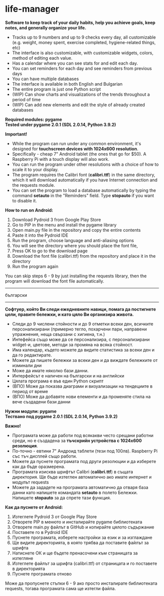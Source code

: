 # life-manager
**Software to keep track of your daily habits, help you achieve goals, keep notes, and generally organize your life.**

- Tracks up to 9 numbers and up to 9 checks every day, all customizable (e.g. weight, money spent, exercise completed, hygiene-related things, etc)
- The interface is also customizable, with customizable widgets, colors, method of editing each value.
- Has a calendar where you can see stats for and edit each day.
- You can set reminders for each day and see reminders from previous days
- You can have multiple databases
- The interface is available in both English and Bulgarian
- The entire program is just one Python script
- (WIP) Can show charts and visualizations of the trends throughout a period of time
- (WIP) Can add new elements and edit the style of already created databases

**Required modules: pygame  
Tested under pygame 2.0.1 (SDL 2.0.14, Python 3.9.2)**

**Important!**
- While the program can run under any common environment, it's designed for **touchscreen devices with 1024x600 resolution**.
- Specifically - cheap 7" Android tablet (the ones that go for $50). A Raspberry Pi with a touch display will also work.
- You can run the program under other resolutions with a choice of how to scale it to your display.
- The program requires the Calibri font (**calibri.ttf**) in the same directory, which it will download automatically if you have Internet connection and the requests module.
- You can set the program to load a database automatically by typing the command **setauto** in the "Reminders" field. Type **stopauto** if you want to disable it.

**How to run on Android:**
1. Download Pydroid 3 from Google Play Store
2. Go to PIP in the menu and install the pygame library
3. Open main.py file in the repository and copy the entire contents
4. Paste it into the Pydroid IDE
5. Run the program, choose language and anti-aliasing options
6. You will see the directory where you should place the font file,
7. Press OK to go to the download page
8. Download the font file (calibri.ttf) from the repository and place it in the directory
9. Run the program again

You can skip steps 6 - 9 by just installing the requests library, then the program will download the font file automatically.

------------
български

------------

**Софтуер, който Ви следи ежедневните навици, помага да постигнете цели, правите бележки, и като цяло Ви организира живота.**
- Следи до 9 числени стойности и до 9 отметки всеки ден, всичките персонализирани (примерно тегло, похарчени пари, направени упражнения, неща свързани с хигиена, т.н.)
- Интефейса също може да се персонализира, с персонализирани widget-и, цветове, методи за промяна на всяка стойност.
- Има календар, където можете да видите статистика за всеки ден и да го редактирате.
- Можете да пишете бележки за всеки ден и да виждате бележките от изминали дни
- Може да имате няколко бази данни.
- Интерфейсът е наличен на български и на английски
- Цялата програма е във един Python скрипт
- (ВПО) Може да показва диаграми и визуализации на тендециите в период от време
- (ВПО) Може да добавяте нови елементи и да променяте стила на вече създадени бази данни

**Нужни модули: pygame  
Тествано под pygame 2.0.1 (SDL 2.0.14, Python 3.9.2)**

**Важно!**
- Програмата може да работи под всякакви често срещани работни среди, но е създадена за **тъчскрийн устройства с 1024х600 резолюция**.
- По-точно - евтини 7" Андроид таблети (тези под 100лв). Raspberry Pi със тъч дисплей също работи.
- Можете да пуснете програмата под други резолюции и да изберете как да бъде оразмерена.
- Програмата изисква шрифтът Calibri (**calibri.ttf**) в същата директория. Ще бъде изтеглен автоматично ако имате интернет и модулът requests
- Можете да зададете на програмата автоматично да отваря база данни като напишете командата **setauto** в полето Бележки. Напишете **stopauto** за да спрете тази функция.

**Как да пуснете от Android:**
1. Изтеглете Pydroid 3 от Google Play Store
2. Отворете PIP в менюто и инсталирайте pygame библиотеката
3. Отворете main.py файлът в GitHub и копирайте цялото съдържание
4. Поставете го в Pydroid IDE
5. Пуснете програмата, изберете настройки за език и за изглаждане
6. Ще видите директорията, в която трябва да поставите файлът за шрифта
7. Натиснете ОК и ще бъдете пренасочени към страницата за изтегляне
8. Изтеглете файлът за шрифта (calibri.ttf) от страницата и го поставете в директорията
9. Пуснете програмата отново

Може да пропуснете стъпки 6 - 9 ако просто инсталирате библиотеката requests, тогава програмата сама ще изтегли файла.
